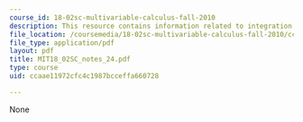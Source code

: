 ```yaml
---
course_id: 18-02sc-multivariable-calculus-fall-2010
description: This resource contains information related to integration in polar coordinates.
file_location: /coursemedia/18-02sc-multivariable-calculus-fall-2010/ccaae11972cfc4c1987bcceffa660728_MIT18_02SC_notes_24.pdf
file_type: application/pdf
layout: pdf
title: MIT18_02SC_notes_24.pdf
type: course
uid: ccaae11972cfc4c1987bcceffa660728

---
```

None